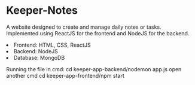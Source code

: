 # Keeper-Notes

<p>A website designed to create and manage daily notes or tasks. Implemented using ReactJS
for the frontend and NodeJS for the backend.</p>
<li>Frontend: HTML, CSS, ReactJS</li>
<li>Backend: NodeJS</li>
<li>Database: MongoDB</li>

Running the file in cmd:
  cd keeper-app-backend/nodemon app.js
open another cmd
  cd keeper-app-frontend/npm start
